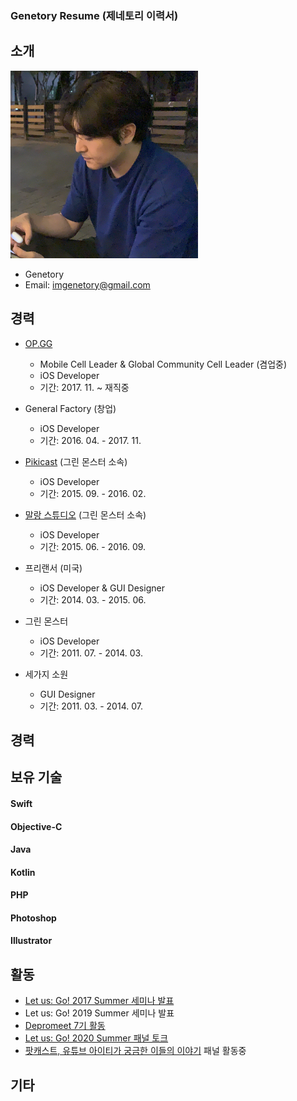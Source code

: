 ### Genetory Resume (제네토리 이력서)


## 소개

<img src="/Image/Genetory.png" width="300" height="300">

- Genetory 
- Email: imgenetory@gmail.com

## 경력
* [OP.GG](https://op.gg/)
  - Mobile Cell Leader & Global Community Cell Leader (겸업중)
  - iOS Developer
  - 기간: 2017. 11. ~ 재직중
  
* General Factory (창업)
  - iOS Developer
  - 기간: 2016. 04. - 2017. 11.
  
* [Pikicast](https://pikicast.com/) (그린 몬스터 소속)
  - iOS Developer
  - 기간: 2015. 09. - 2016. 02.
  
* [말랑 스튜디오](https://www.malangstudio.com/) (그린 몬스터 소속)
  - iOS Developer
  - 기간: 2015. 06. - 2016. 09.

* 프리랜서 (미국)
  - iOS Developer & GUI Designer 
  - 기간: 2014. 03. - 2015. 06.
  
* 그린 몬스터
  - iOS Developer
  - 기간: 2011. 07. - 2014. 03.
  
* 세가지 소원
  - GUI Designer
  - 기간: 2011. 03. - 2014. 07.

## 경력


## 보유 기술

#### Swift
#### Objective-C
#### Java
#### Kotlin
#### PHP
#### Photoshop
#### Illustrator


## 활동
- [Let us: Go! 2017 Summer 세미나 발표](https://iosdevkor.github.io/let_us_go_2017_summer/)
- Let us: Go! 2019 Summer 세미나 발표
- [Depromeet 7기 활동](https://medium.com/depromeet)
- [Let us: Go! 2020 Summer 패널 토크](https://let-us-go-2020-summer.vercel.app/)
- [팟캐스트, 유튜브 아이티가 궁금한 이들의 이야기](https://www.youtube.com/channel/UCkwWWEv3C-3ToeO57r5LCHQ) 패널 활동중


## 기타

